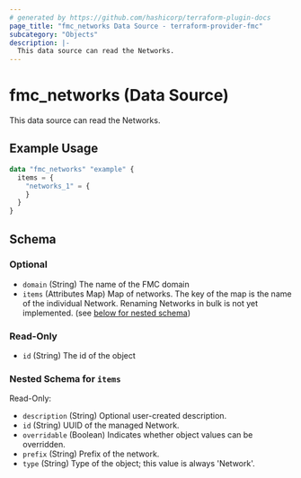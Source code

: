 ```yaml
---
# generated by https://github.com/hashicorp/terraform-plugin-docs
page_title: "fmc_networks Data Source - terraform-provider-fmc"
subcategory: "Objects"
description: |-
  This data source can read the Networks.
---
```


# fmc_networks (Data Source)

This data source can read the Networks.

## Example Usage

```terraform
data "fmc_networks" "example" {
  items = {
    "networks_1" = {
    }
  }
}
```

<!-- schema generated by tfplugindocs -->
## Schema

### Optional

- `domain` (String) The name of the FMC domain
- `items` (Attributes Map) Map of networks. The key of the map is the name of the individual Network. Renaming Networks in bulk is not yet implemented. (see [below for nested schema](#nestedatt--items))

### Read-Only

- `id` (String) The id of the object

<a id="nestedatt--items"></a>
### Nested Schema for `items`

Read-Only:

- `description` (String) Optional user-created description.
- `id` (String) UUID of the managed Network.
- `overridable` (Boolean) Indicates whether object values can be overridden.
- `prefix` (String) Prefix of the network.
- `type` (String) Type of the object; this value is always 'Network'.
